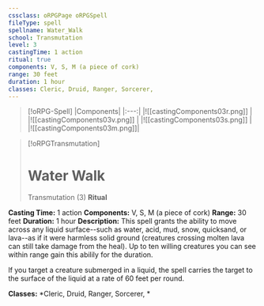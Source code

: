 ```yaml
---
cssclass: oRPGPage oRPGSpell
fileType: spell
spellname: Water_Walk
school: Transmutation
level: 3
castingTime: 1 action
ritual: true
components: V, S, M (a piece of cork)
range: 30 feet
duration: 1 hour
classes: Cleric, Druid, Ranger, Sorcerer,
---
```

> [!oRPG-Spell]
> |Components|
> |:---:|
> |![[castingComponents03r.png]] |
> |![[castingComponents03v.png]] |
> |![[castingComponents03s.png]] |
> |![[castingComponents03m.png]]|

> [!oRPGTransmutation]
>#  Water Walk
> Transmutation  (3)
> **Ritual**

**Casting Time:** 1 action
**Components:** V, S, M (a piece of cork)
**Range:** 30 feet
**Duration:**  1 hour
**Description:**
This spell grants the ability to move across any liquid surface--such as water, acid, mud, snow, quicksand, or lava--as if it were harmless solid ground (creatures crossing molten lava can still take damage from the heal). Up to ten willing creatures you can see within range gain this abilily for the duration.



 lf you target a creature submerged in a liquid, the spell carries the target to the surface of the liquid at a rate of 60 feet per round.



**Classes:**  *Cleric, Druid, Ranger, Sorcerer, *



